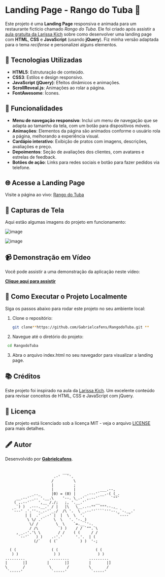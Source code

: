 # Landing Page - Rango do Tuba 🍔

Este projeto é uma **Landing Page** responsiva e animada para um restaurante fictício chamado *Rango do Tuba*. Ele foi criado após assistir a [aula gratuita da Larissa Kich](https://www.youtube.com/watch?v=8V3mw1w6h0U&t=59s) sobre como desenvolver uma landing page com **HTML**, **CSS** e **JavaScript** (usando **jQuery**). Fiz minha versão adaptada para o tema *recifense* e personalizei alguns elementos.

## 🚀 Tecnologias Utilizadas

- **HTML5**: Estruturação de conteúdo.
- **CSS3**: Estilos e design responsivo.
- **JavaScript (jQuery)**: Efeitos dinâmicos e animações.
- **ScrollReveal.js**: Animações ao rolar a página.
- **FontAwesome**: Ícones.

## 🎨 Funcionalidades

- **Menu de navegação responsivo**: Inclui um menu de navegação que se adapta ao tamanho da tela, com um botão para dispositivos móveis.
- **Animações**: Elementos da página são animados conforme o usuário rola a página, melhorando a experiência visual.
- **Cardápio interativo**: Exibição de pratos com imagens, descrições, avaliações e preço.
- **Depoimentos**: Seção de avaliações dos clientes, com avatares e estrelas de feedback.
- **Botões de ação**: Links para redes sociais e botão para fazer pedidos via telefone.

## 🌐 Acesse a Landing Page

Visite a página ao vivo: [Rango do Tuba](https://gabrielcafens.github.io/RangodoTuba/)
## 📸 Capturas de Tela

Aqui estão algumas imagens do projeto em funcionamento:

![image](https://github.com/user-attachments/assets/48708211-27b7-4751-9d28-26c5537473fd)

![image](https://github.com/user-attachments/assets/b7614378-2951-41a5-82ca-e3ffd72e0a28)


## 📹 Demonstração em Vídeo

Você pode assistir a uma demonstração da aplicação neste vídeo:

[**Clique aqui para assistir**](https://vimeo.com/1013187784?share=copy)


## 🔧 Como Executar o Projeto Localmente

Siga os passos abaixo para rodar este projeto no seu ambiente local:

1. Clone o repositório:
   ```bash
   git clone**https://github.com/Gabrielcafens/RangodoTuba.git **
   ```

2. Navegue até o diretório do projeto:
  ```bash
   cd RangodoTuba
   ```
3. Abra o arquivo index.html no seu navegador para visualizar a landing page.

## 📚 Créditos

Este projeto foi inspirado na aula da [Larissa Kich](https://www.youtube.com/watch?v=8V3mw1w6h0U&t=59s). Um excelente conteúdo para revisar conceitos de HTML, CSS e JavaScript com jQuery.

## 📜 Licença

Este projeto está licenciado sob a licença MIT - veja o arquivo [LICENSE](LICENSE) para mais detalhes.

## 🖋️ Autor

Desenvolvido por **[Gabrielcafens](https://github.com/Gabrielcafens)**.


```                         ___

                          ___
                      .-'   `'.
                     /         \
                     |         ;
                     |         |           ___.--,
            _.._     |0) = (0) |    _.---'`__.-( (_.
     __.--'`_.. '.__.\    '--. \_.-' ,.--'`     `""`
    ( ,.--'`   ',__ /./;   ;, '.__.'`    __
    _`) )  .---.__.' / |   |\   \__..--""  """--.,_
   `---' .'.''-._.-'`_./  /\ '.  \ _.--''````'''--._`-.__.'
         | |  .' _.-' |  |  \  \  '.               `----`
          \ \/ .'     \  \   '. '-._)
           \/ /        \  \    `=.__`'-.
           / /\         `) )    / / `"".`\
     , _.-'.'\ \        / /    ( (     / /
      `--'`   ) )    .-'.'      '.'.  | (
             (/`    ( (`          ) )  '-;    
            
  ( (                ( (                 ( (                
   ) )                ) )                 ) )               
.........           .........         .........           
|       |]         |       |]         |       |]                
\       /           \       /         \       /              
 `-----'             `-----'           `-----'  
           
